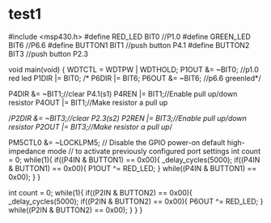 # test1

#include <msp430.h>
#define RED_LED BIT0 //P1.0
#define GREEN_LED BIT6 //P6.6
#define BUTTON1 BIT1 //push button P4.1
#define BUTTON2 BIT3 //push button P2.3



void main(void)
{
WDTCTL = WDTPW | WDTHOLD;
P1OUT &= ~BIT0;  //p1.0 red led
P1DIR |= BIT0;
/*
P6DIR |= BIT6;
P6OUT &= ~BIT6; //p6.6 greenled*/


P4DIR &= ~BIT1;//clear P4.1(s1)
P4REN |= BIT1;//Enable pull up/down resistor
P4OUT |= BIT1;//Make resistor a pull up

/*P2DIR &= ~BIT3;//clear P2.3(s2)
P2REN |= BIT3;//Enable pull up/down resistor
P2OUT |= BIT3;//Make resistor a pull up*/



PM5CTL0 &= ~LOCKLPM5;                   // Disable the GPIO power-on default high-impedance mode
                                           // to activate previously configured port settings
int count = 0;
while(1){
        if((P4IN & BUTTON1) == 0x00){
        _delay_cycles(5000);
        if((P4IN & BUTTON1) == 0x00){
            P1OUT ^= RED_LED;
            } while((P4IN & BUTTON1) == 0x00);
        }
}

int count = 0;
while(1){
        if((P2IN & BUTTON2) == 0x00){
        _delay_cycles(5000);
        if((P2IN & BUTTON2) == 0x00){
            P6OUT ^= RED_LED;
            } while((P2IN & BUTTON2) == 0x00);
        }
}
}
